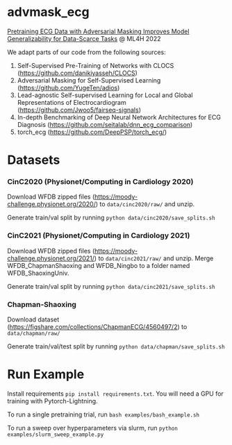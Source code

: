# advmask_ecg
[Pretraining ECG Data with Adversarial Masking Improves Model Generalizability for Data-Scarce Tasks](https://arxiv.org/abs/2211.07889) @ ML4H 2022


We adapt parts of our code from the following sources: 
1. Self-Supervised Pre-Training of Networks with CLOCS (https://github.com/danikiyasseh/CLOCS)
2. Adversarial Masking for Self-Supervised Learning (https://github.com/YugeTen/adios)
3. Lead-agnostic Self-supervised Learning for Local and Global Representations of Electrocardiogram (https://github.com/Jwoo5/fairseq-signals)
4. In-depth Benchmarking of Deep Neural Network Architectures for ECG Diagnosis (https://github.com/seitalab/dnn_ecg_comparison)
5. torch_ecg (https://github.com/DeepPSP/torch_ecg/)


# Datasets 
### CinC2020 (Physionet/Computing in Cardiology 2020)
Download WFDB zipped files (https://moody-challenge.physionet.org/2020/) to `data/cinc2020/raw/` and unzip. 

Generate train/val split by running `python data/cinc2020/save_splits.sh`

### CinC2021 (Physionet/Computing in Cardiology 2021)
Download WFDB zipped files (https://moody-challenge.physionet.org/2021/) to `data/cinc2021/raw/` and unzip. Merge WFDB_ChapmanShaoxing and WFDB_Ningbo to a folder named WFDB_ShaoxingUniv.

Generate train/val split by running `python data/cinc2021/save_splits.sh`


### Chapman-Shaoxing
Download dataset (https://figshare.com/collections/ChapmanECG/4560497/2) to `data/chapman/raw/`

Generate train/val/test split by running `python data/chapman/save_splits.sh`

# Run Example
Install requirements `pip install requirements.txt`. You will need a GPU for training with Pytorch-Lightning.

To run a single pretraining trial, run `bash examples/bash_example.sh`

To run a sweep over hyperparameters via slurm, run `python examples/slurm_sweep_example.py`
